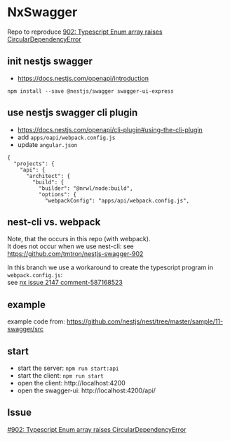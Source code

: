 # NxSwagger

Repo to reproduce [902: Typescript Enum array raises CircularDependencyError](https://github.com/nestjs/swagger/issues/902)

## init nestjs swagger
* https://docs.nestjs.com/openapi/introduction

`npm install --save @nestjs/swagger swagger-ui-express`

## use nestjs swagger cli plugin
* https://docs.nestjs.com/openapi/cli-plugin#using-the-cli-plugin
* add `apps/oapi/webpack.config.js`
* update `angular.json`
```
{
  "projects": {
    "api": {
      "architect": {
        "build": {
          "builder": "@nrwl/node:build",
          "options": {
            "webpackConfig": "apps/api/webpack.config.js",

```

## nest-cli vs. webpack
Note, that the occurs in this repo (with webpack).  
It does not occur when we use nest-cli: 
see https://github.com/tmtron/nestjs-swagger-902

In this branch we use a workaround to create the typescript program in `webpack.config.js`:  
see [nx issue 2147 comment-587168523](https://github.com/nrwl/nx/issues/2147#issuecomment-587168523)


## example
example code from: https://github.com/nestjs/nest/tree/master/sample/11-swagger/src

## start
* start the server: `npm run start:api`
* start the client: `npm run start`
* open the client: http://localhost:4200
* open the swagger-ui: http://localhost:4200/api/


## Issue
[#902: Typescript Enum array raises CircularDependencyError](
https://github.com/nestjs/swagger/issues/902)

